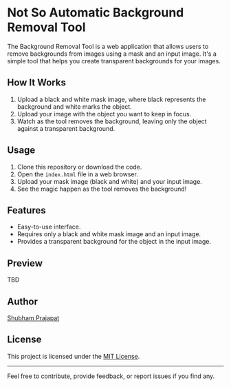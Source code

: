 # Not So Automatic Background Removal Tool

The Background Removal Tool is a web application that allows users to remove backgrounds from images using a mask and an input image. It's a simple tool that helps you create transparent backgrounds for your images.

## How It Works

1. Upload a black and white mask image, where black represents the background and white marks the object.
2. Upload your image with the object you want to keep in focus.
3. Watch as the tool removes the background, leaving only the object against a transparent background.

## Usage

1. Clone this repository or download the code.
2. Open the `index.html` file in a web browser.
3. Upload your mask image (black and white) and your input image.
4. See the magic happen as the tool removes the background!

## Features

- Easy-to-use interface.
- Requires only a black and white mask image and an input image.
- Provides a transparent background for the object in the input image.

## Preview

TBD

## Author

[Shubham Prajapat](https://github.com/shubham-web)

## License

This project is licensed under the [MIT License](LICENSE).

---

Feel free to contribute, provide feedback, or report issues if you find any.
